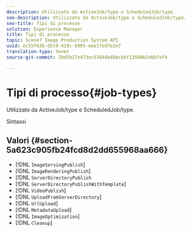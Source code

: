 ```yaml
---
description: Utilizzato da ActiveJob/type e ScheduledJob/type.
seo-description: Utilizzato da ActiveJob/type e ScheduledJob/type.
seo-title: Tipi di processo
solution: Experience Manager
title: Tipi di processo
topic: Scene7 Image Production System API
uuid: ec55f636-d5c9-419c-b965-eee17ed7e2e7
translation-type: tm+mt
source-git-commit: 2bd5b17e473ec53844b4bbcb4f13580b2d6bfaf4

---
```



# Tipi di processo{#job-types}

Utilizzato da ActiveJob/type e ScheduledJob/type.

Sintassi

## Valori {#section-5a623c905fb24fcd8d2dd655968aa666}

* [!DNL `ImageServingPublish`]
* [!DNL `ImageRenderingPublish`]
* [!DNL `ServerDirectoryPublish`
* [!DNL `ServerDirectoryPublishWithTemplate`]
* [!DNL `VideoPublish`]
* [!DNL `UploadFromServerDirectory`]
* [!DNL `UrlUpload`]
* [!DNL `MetadataUpload`]
* [!DNL `ImageOptimization`]
* [!DNL `Cleanup`]

